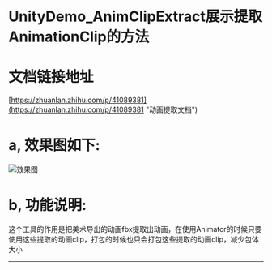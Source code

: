 # UnityDemo_AnimClipExtract展示提取AnimationClip的方法

# 文档链接地址
[https://zhuanlan.zhihu.com/p/41089381](https://zhuanlan.zhihu.com/p/41089381 "动画提取文档")

# a, 效果图如下:
![效果图](https://github.com/xieliujian/UnityDemo_AnimClipExtract/blob/master/Snapshot/AnimClipExtract/AnimClipExtract.png)

# b, 功能说明:  
这个工具的作用是把美术导出的动画fbx提取出动画，在使用Animator的时候只要使用这些提取的动画clip，打包的时候也只会打包这些提取的动画clip，减少包体大小
****


